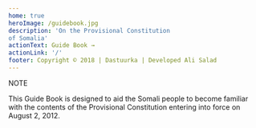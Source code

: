 ```yaml
---
home: true
heroImage: /guidebook.jpg
description: 'On the Provisional Constitution
of Somalia'
actionText: Guide Book →
actionLink: '/'
footer: Copyright © 2018 | Dastuurka | Developed Ali Salad
---
```


<div class="tip custom-block"><p class="custom-block-title">NOTE</p> <p>This Guide Book is designed to aid the Somali people to become familiar
with the contents of the Provisional Constitution entering into force on
August 2, 2012.</p></div>




